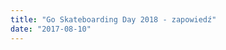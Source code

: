 ```yaml
---
title: "Go Skateboarding Day 2018 - zapowiedź"
date: "2017-08-10"
---
```


<!-- Go Skateboarding Day już za tydzień! 
Jak widać, szykuje się konkretna ekipa 🔥🔥🔥 🕶
https://www.facebook.com/events/126529658221705??ti=ia

Bierz blat, koleżanki i kolegów, i wpadaj powyjaśniać najlepsze wrocławskie spoty!

Na każdym z przystanków do zgarnięcia ciuchy, sprzęty i hajsy od naszych partnerów i sponsorów! 🍸

Na zajawę przypominamy jak było w tamtym roku: -->

<!-- <iframe src="https://player.vimeo.com/video/296300235" width="640" height="360" frameborder="0" webkitallowfullscreen mozallowfullscreen allowfullscreen></iframe> -->
